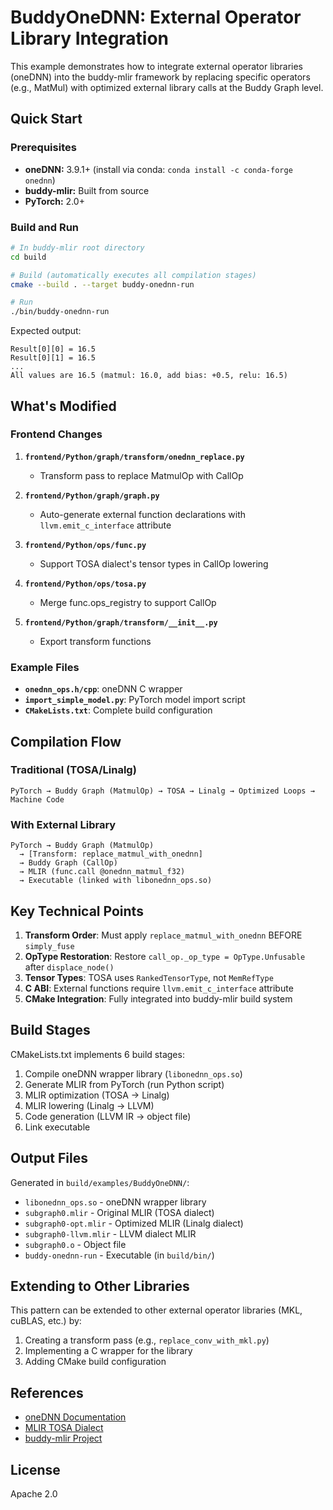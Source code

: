 # BuddyOneDNN: External Operator Library Integration

This example demonstrates how to integrate external operator libraries (oneDNN) into the buddy-mlir framework by replacing specific operators (e.g., MatMul) with optimized external library calls at the Buddy Graph level.

## Quick Start

### Prerequisites

- **oneDNN:** 3.9.1+ (install via conda: `conda install -c conda-forge onednn`)
- **buddy-mlir:** Built from source
- **PyTorch:** 2.0+

### Build and Run

```bash
# In buddy-mlir root directory
cd build

# Build (automatically executes all compilation stages)
cmake --build . --target buddy-onednn-run

# Run
./bin/buddy-onednn-run
```

Expected output:
```
Result[0][0] = 16.5
Result[0][1] = 16.5
...
All values are 16.5 (matmul: 16.0, add bias: +0.5, relu: 16.5)
```

## What's Modified

### Frontend Changes

1. **`frontend/Python/graph/transform/onednn_replace.py`**
   - Transform pass to replace MatmulOp with CallOp

2. **`frontend/Python/graph/graph.py`**
   - Auto-generate external function declarations with `llvm.emit_c_interface` attribute

3. **`frontend/Python/ops/func.py`**
   - Support TOSA dialect's tensor types in CallOp lowering

4. **`frontend/Python/ops/tosa.py`**
   - Merge func.ops_registry to support CallOp

5. **`frontend/Python/graph/transform/__init__.py`**
   - Export transform functions

### Example Files

- **`onednn_ops.h/cpp`**: oneDNN C wrapper
- **`import_simple_model.py`**: PyTorch model import script
- **`CMakeLists.txt`**: Complete build configuration

## Compilation Flow

### Traditional (TOSA/Linalg)
```
PyTorch → Buddy Graph (MatmulOp) → TOSA → Linalg → Optimized Loops → Machine Code
```

### With External Library
```
PyTorch → Buddy Graph (MatmulOp)
  → [Transform: replace_matmul_with_onednn]
  → Buddy Graph (CallOp)
  → MLIR (func.call @onednn_matmul_f32)
  → Executable (linked with libonednn_ops.so)
```

## Key Technical Points

1. **Transform Order**: Must apply `replace_matmul_with_onednn` BEFORE `simply_fuse`
2. **OpType Restoration**: Restore `call_op._op_type = OpType.Unfusable` after `displace_node()`
3. **Tensor Types**: TOSA uses `RankedTensorType`, not `MemRefType`
4. **C ABI**: External functions require `llvm.emit_c_interface` attribute
5. **CMake Integration**: Fully integrated into buddy-mlir build system

## Build Stages

CMakeLists.txt implements 6 build stages:

1. Compile oneDNN wrapper library (`libonednn_ops.so`)
2. Generate MLIR from PyTorch (run Python script)
3. MLIR optimization (TOSA → Linalg)
4. MLIR lowering (Linalg → LLVM)
5. Code generation (LLVM IR → object file)
6. Link executable

## Output Files

Generated in `build/examples/BuddyOneDNN/`:

- `libonednn_ops.so` - oneDNN wrapper library
- `subgraph0.mlir` - Original MLIR (TOSA dialect)
- `subgraph0-opt.mlir` - Optimized MLIR (Linalg dialect)
- `subgraph0-llvm.mlir` - LLVM dialect MLIR
- `subgraph0.o` - Object file
- `buddy-onednn-run` - Executable (in `build/bin/`)

## Extending to Other Libraries

This pattern can be extended to other external operator libraries (MKL, cuBLAS, etc.) by:

1. Creating a transform pass (e.g., `replace_conv_with_mkl.py`)
2. Implementing a C wrapper for the library
3. Adding CMake build configuration

## References

- [oneDNN Documentation](https://oneapi-src.github.io/oneDNN/)
- [MLIR TOSA Dialect](https://mlir.llvm.org/docs/Dialects/TOSA/)
- [buddy-mlir Project](https://github.com/buddy-compiler/buddy-mlir)


## License

Apache 2.0
